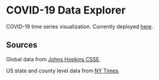 # COVID-19 Data Explorer

COVID-19 time series visualization. Currently deployed [here](https://goofy-agnesi-0d5e9a.netlify.com).

## Sources

Global data from [Johns Hopkins CSSE](https://github.com/CSSEGISandData/COVID-19).

US state and county level data from [NY Times](https://github.com/nytimes/covid-19-data).